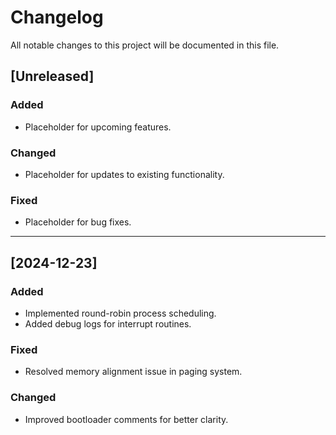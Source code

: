 # Changelog

All notable changes to this project will be documented in this file.

## [Unreleased]
### Added
- Placeholder for upcoming features.

### Changed
- Placeholder for updates to existing functionality.

### Fixed
- Placeholder for bug fixes.

---

## [2024-12-23]
### Added
- Implemented round-robin process scheduling.
- Added debug logs for interrupt routines.

### Fixed
- Resolved memory alignment issue in paging system.

### Changed
- Improved bootloader comments for better clarity.


